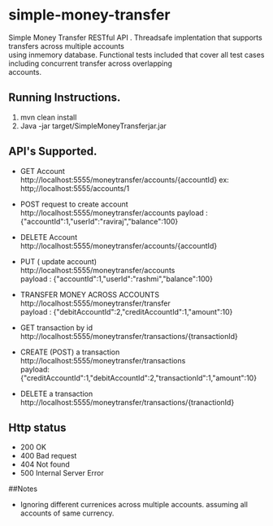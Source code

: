 # simple-money-transfer
Simple Money Transfer RESTful API . Threadsafe implentation that  supports transfers across multiple accounts  
using inmemory database. Functional tests included that cover all test cases including concurrent transfer across overlapping  
accounts.

## Running Instructions.

1. mvn clean install    
2. Java -jar target/SimpleMoneyTransferjar.jar

## API's Supported.

- GET Account  
   http://localhost:5555/moneytransfer/accounts/{accountId}  ex: http;//localhost:5555/accounts/1
   
- POST request to create account  
   http://localhost:5555/moneytransfer/accounts 
   payload : {"accountId":1,"userId":"raviraj","balance":100}  
- DELETE Account  
   http://localhost:5555/moneytransfer/accounts/{accountId}  
- PUT ( update account)  
   http://localhost:5555/moneytransfer/accounts  
   payload : {"accountId":1,"userId":"rashmi","balance":100}  
- TRANSFER MONEY ACROSS ACCOUNTS  
   http://localhost:5555/moneytransfer/transfer  
   payload : {"debitAccountId":2,"creditAccountId":1,"amount":10}  
- GET transaction by id  
    http://localhost:5555/moneytransfer/transactions/{transactionId}  
- CREATE (POST) a transaction  
    http://localhost:5555/moneytransfer/transactions  
    payload: {"creditAccountId":1,"debitAccountId":2,"transactionId":1,"amount":10}  
- DELETE a transaction  
   http://localhost:5555/moneytransfer/transactions/{tranactionId}

## Http status
- 200 OK
- 400 Bad request
- 404 Not found
- 500 Internal Server Error

##Notes
- Ignoring different currenices across multiple accounts. assuming all accounts of same currency.

